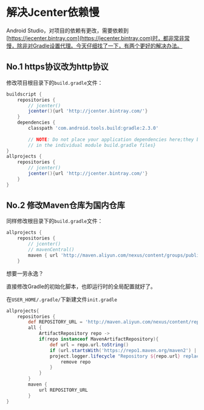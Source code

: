 # 解决Jcenter依赖慢

Android Studio，对项目的依赖有更改，需要依赖到[https://jecenter.bintray.com](https://jecenter.bintray.com)时，都非常非常慢，除非对Gradle设置代理。今天仔细找了一下，有两个更好的解决办法。

## No.1 https协议改为http协议

修改项目根目录下的`build.gradle`文件：

```groovy
buildscript {
    repositories {
        // jcenter()
        jcenter(){url 'http://jcenter.bintray.com/'}
    }
    dependencies {
        classpath 'com.android.tools.build:gradle:2.3.0'
        
        // NOTE: Do not place your application dependencies here;they belong
        // in the individual module build.gradle files}
}
allprojects {
    repositories {
        // jcenter()
        jcenter(){url 'http://jcenter.bintray.com/'}
    }
}
```
## No.2 修改Maven仓库为国内仓库

同样修改根目录下的`build.gradle`文件：

```groovy
allprojects {
    repositories {
        // jcenter()
        // mavenCentral()
        maven { url 'http://maven.aliyun.com/nexus/content/groups/public' }
    }
```

想要一劳永逸？

直接修改Gradle的初始化脚本，也即运行时的全局配置就好了。

在`USER_HOME/.gradle/`下新建文件`init.gradle`

```groovy
allprojects{
    repositories {
        def REPOSITORY_URL = 'http://maven.aliyun.com/nexus/content/repositories/central/'
        all {
            ArtifactRepository repo ->
            if(repo instanceof MavenArtifactRepository){
                def url = repo.url.toString()
                if (url.startsWith('https://repo1.maven.org/maven2') || url.startsWith('https://jcenter.bintray.com/')) {
                project.logger.lifecycle "Repository ${repo.url} replaced by $REPOSITORY_URL."
                    remove repo
                }
            }
        }
        maven {
        	url REPOSITORY_URL
        }
}
```
